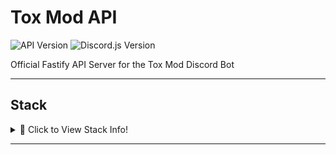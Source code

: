 # Tox Mod API

![API Version](https://img.shields.io/github/package-json/v/Tox-Mod/Tox-Mod-API?style=flat-square&logo=github&label=Version&color=%2334D058) ![Discord.js Version](https://img.shields.io/badge/Discord.js-v13.3.1-%2334d058?style=flat-square&logo=npm&logoColor=fff)

Official Fastify API Server for the Tox Mod Discord Bot

---

## Stack

<details>
<summary>👀 Click to View Stack Info!</summary>
<p align="center">
  <img src="https://img.shields.io/badge/Node.JS-0C0032?style=for-the-badge&logo=node.js" />
  <img src="https://img.shields.io/badge/Fastify-0C0032?style=for-the-badge&logo=Fastify" />
  <img src="https://img.shields.io/badge/Mongoose-0C0032?style=for-the-badge&logo=MongoDB" />
 </p>
</details>


---
